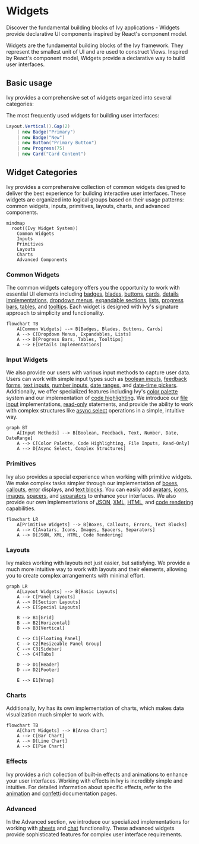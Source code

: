 # Widgets

<Ingress>
Discover the fundamental building blocks of Ivy applications - Widgets provide declarative UI components inspired by React's component model.
</Ingress>

Widgets are the fundamental building blocks of the Ivy framework. They represent the smallest unit of UI and are used to construct Views. Inspired by React's component model, Widgets provide a declarative way to build user interfaces.

## Basic usage

Ivy provides a comprehensive set of widgets organized into several categories:

The most frequently used widgets for building user interfaces:

```csharp demo-below
Layout.Vertical().Gap(2)
    | new Badge("Primary")
    | new Badge("New")
    | new Button("Primary Button")
    | new Progress(75)
    | new Card("Card Content")
```

## Widget Categories

Ivy provides a comprehensive collection of common widgets designed to deliver the best experience for building interactive user interfaces. These widgets are organized into logical groups based on their usage patterns: common widgets, inputs, primitives, layouts, charts, and advanced components.

```mermaid
mindmap
  root((Ivy Widget System))
    Common Widgets
    Inputs
    Primitives
    Layouts
    Charts
    Advanced Components
```

### Common Widgets

The common widgets category offers you the opportunity to work with essential UI elements including [badges](../../02_Widgets/01_Common/Badge.md), [blades](../../02_Widgets/01_Common/Blades.md), [buttons](../../02_Widgets/01_Common/Button.md), [cards](../../02_Widgets/01_Common/Card.md), [details implementations](../../02_Widgets/01_Common/Details.md), [dropdown menus](../../02_Widgets/01_Common/DropDownMenu.md), [expandable sections](../../02_Widgets/01_Common/Expandable.md), [lists](../../02_Widgets/01_Common/List.md), [progress bars](../../02_Widgets/01_Common/Progress.md), [tables](../../02_Widgets/01_Common/Table.md), and [tooltips](../../02_Widgets/01_Common/Tooltip.md). Each widget is designed with Ivy's signature approach to simplicity and functionality.

```mermaid
flowchart TB
    A[Common Widgets] --> B[Badges, Blades, Buttons, Cards]
    A --> C[Dropdown Menus, Expandables, Lists]
    A --> D[Progress Bars, Tables, Tooltips]
    A --> E[Details Implementations]
```

### Input Widgets

We also provide our users with various input methods to capture user data. Users can work with simple input types such as [boolean inputs](../../02_Widgets/02_Inputs/Bool.md), [feedback forms](../../02_Widgets/02_Inputs/Feedback.md), [text inputs](../../02_Widgets/02_Inputs/Text.md), [number inputs](../../02_Widgets/02_Inputs/Number.md), [date ranges](../../02_Widgets/02_Inputs/DateRange.md), and [date-time pickers](../../02_Widgets/02_Inputs/DateTime.md). Additionally, we offer specialized features including Ivy's [color palette](../../02_Widgets/02_Inputs/Color.md) system and our implementation of [code highlighting](../../02_Widgets/02_Inputs/Code.md). We introduce our [file input](../../02_Widgets/02_Inputs/File.md) implementations, [read-only](../../02_Widgets/02_Inputs/ReadOnly.md) statements, and provide the ability to work with complex structures like [async select](../../02_Widgets/02_Inputs/AsyncSelect.md) operations in a simple, intuitive way.

```mermaid
graph BT
    A[Input Methods] --> B[Boolean, Feedback, Text, Number, Date, DateRange]
    A --> C[Color Palette, Code Highlighting, File Inputs, Read-Only]
    A --> D[Async Select, Complex Structures]
```

### Primitives

Ivy also provides a special experience when working with primitive widgets. We make complex tasks simpler through our implementation of [boxes](../../02_Widgets/03_Primitives/Box.md), [callouts](../../02_Widgets/03_Primitives/Callout.md), [error](../../02_Widgets/03_Primitives/Error.md) displays, and [text blocks](../../02_Widgets/03_Primitives/TextBlock.md). You can easily add [avatars](../../02_Widgets/03_Primitives/Avatar.md), [icons](../../02_Widgets/03_Primitives/Icon.md), [images](../../02_Widgets/03_Primitives/Image.md), [spacers](../../02_Widgets/03_Primitives/Spacer.md), and [separators](../../02_Widgets/03_Primitives/Separator.md) to enhance your interfaces. We also provide our own implementations of [JSON](../../02_Widgets/03_Primitives/Json.md), [XML](../../02_Widgets/03_Primitives/Xml.md), [HTML](../../02_Widgets/03_Primitives/Html.md), and [code rendering](../../02_Widgets/03_Primitives/Code.md) capabilities.

```mermaid
flowchart LR
    A[Primitive Widgets] --> B[Boxes, Callouts, Errors, Text Blocks]
    A --> C[Avatars, Icons, Images, Spacers, Separators]
    A --> D[JSON, XML, HTML, Code Rendering]
```

### Layouts

Ivy makes working with layouts not just easier, but satisfying. We provide a much more intuitive way to work with layouts and their elements, allowing you to create complex arrangements with minimal effort.

```mermaid
graph LR
    A[Layout Widgets] --> B[Basic Layouts]
    A --> C[Panel Layouts]
    A --> D[Section Layouts]
    A --> E[Special Layouts]
    
    B --> B1[Grid]
    B --> B2[Horizontal]
    B --> B3[Vertical]
    
    C --> C1[Floating Panel]
    C --> C2[Resizeable Panel Group]
    C --> C3[Sidebar]
    C --> C4[Tabs]
    
    D --> D1[Header]
    D --> D2[Footer]
    
    E --> E1[Wrap]
```

### Charts

Additionally, Ivy has its own implementation of charts, which makes data visualization much simpler to work with.

```mermaid
flowchart TB
    A[Chart Widgets] --> B[Area Chart]
    A --> C[Bar Chart]
    A --> D[Line Chart]
    A --> E[Pie Chart]
```

### Effects

Ivy provides a rich collection of built-in effects and animations to enhance your user interfaces. Working with effects in Ivy is incredibly simple and intuitive. For detailed information about specific effects, refer to the [animation](../../02_Widgets/05_Effects/Animation.md) and [confetti](../../02_Widgets/05_Effects/Confetti.md) documentation pages.

### Advanced

In the Advanced section, we introduce our specialized implementations for working with [sheets](../../02_Widgets/07_Advanced/Sheet.md) and [chat](../../02_Widgets/07_Advanced/Chat.md) functionality. These advanced widgets provide sophisticated features for complex user interface requirements.
